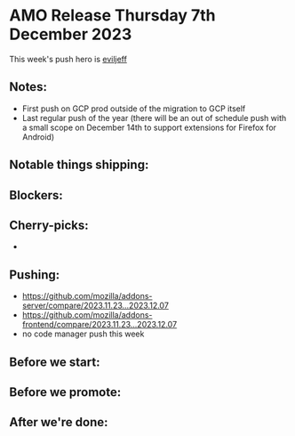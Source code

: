 # AMO Release Thursday 7th December 2023

This week's push hero is [eviljeff](https://github.com/eviljeff)

## Notes:
- First push on GCP prod outside of the migration to GCP itself
- Last regular push of the year (there will be an out of schedule push with a small scope on December 14th to support extensions for Firefox for Android)

## Notable things shipping:

## Blockers:

## Cherry-picks:
-

## Pushing:

- https://github.com/mozilla/addons-server/compare/2023.11.23...2023.12.07
- https://github.com/mozilla/addons-frontend/compare/2023.11.23...2023.12.07
- no code manager push this week

## Before we start:

## Before we promote:

## After we're done:
